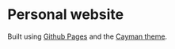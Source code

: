 # Personal website

Built using [Github Pages](https://docs.github.com/en/github/working-with-github-pages) and the [Cayman theme](https://github.com/pages-themes/cayman).
